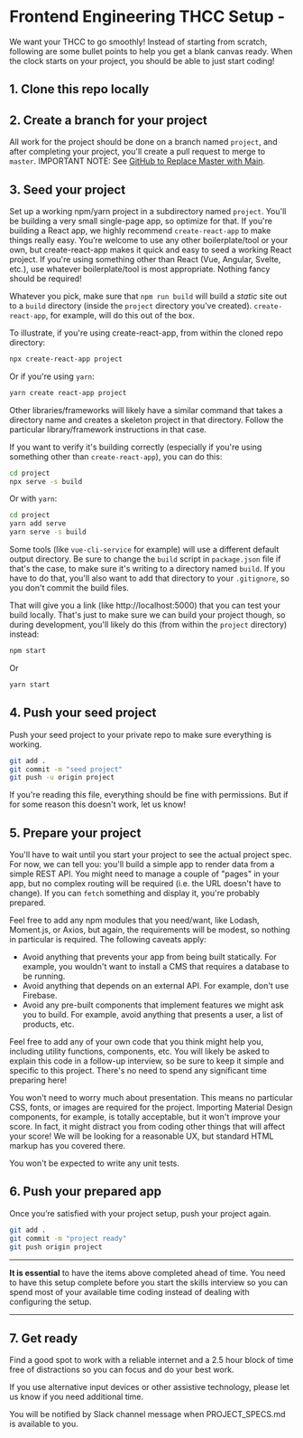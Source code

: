 # Frontend Engineering THCC Setup -

We want your THCC to go smoothly! Instead of starting from scratch, following are some bullet points to help you get a blank canvas ready. When the clock starts on your project, you should be able to just start coding!

## 1. Clone this repo locally

## 2. Create a branch for your project

All work for the project should be done on a branch named `project`, and after completing your project, you'll create a pull request to merge to `master`. IMPORTANT NOTE: See [GitHub to Replace Master with Main](https://www.zdnet.com/article/github-to-replace-master-with-main-starting-next-month/).

## 3. Seed your project

Set up a working npm/yarn project in a subdirectory named `project`. You'll be building a very small single-page app, so optimize for that. If you're building a React app, we highly recommend `create-react-app` to make things really easy. You’re welcome to use any other boilerplate/tool or your own, but create-react-app makes it quick and easy to seed a working React project. If you're using something other than React (Vue, Angular, Svelte, etc.), use whatever boilerplate/tool is most appropriate. Nothing fancy should be required!

Whatever you pick, make sure that `npm run build` will build a _static_ site out to a `build` directory (inside the `project` directory you've created). `create-react-app`, for example, will do this out of the box.

To illustrate, if you're using create-react-app, from within the cloned repo directory:

```bash
npx create-react-app project
```

Or if you're using `yarn`:

```bash
yarn create react-app project
```

Other libraries/frameworks will likely have a similar command that takes a directory name and creates a skeleton project in that directory. Follow the particular library/framework instructions in that case.

If you want to verify it's building correctly (especially if you're using something other than `create-react-app`), you can do this:

```bash
cd project
npx serve -s build
```

Or with `yarn`:

```bash
cd project
yarn add serve
yarn serve -s build
```

Some tools (like `vue-cli-service` for example) will use a different default output directory. Be sure to change the `build` script in `package.json` file if that's the case, to make sure it's writing to a directory named `build`. If you have to do that, you'll also want to add that directory to your `.gitignore`, so you don't commit the build files.

That will give you a link (like http://localhost:5000) that you can test your build locally. That's just to make sure we can build your project though, so during development, you'll likely do this (from within the `project` directory) instead:

```bash
npm start
```

Or

```bash
yarn start
```

## 4. Push your seed project

Push your seed project to your private repo to make sure everything is working.

```bash
git add .
git commit -m "seed project"
git push -u origin project
```

If you're reading this file, everything should be fine with permissions. But if for some reason this doesn't work, let us know!

## 5. Prepare your project

You'll have to wait until you start your project to see the actual project spec. For now, we can tell you: you'll build a simple app to render data from a simple REST API. You might need to manage a couple of "pages" in your app, but no complex routing will be required (i.e. the URL doesn't have to change). If you can `fetch` something and display it, you're probably prepared.

Feel free to add any npm modules that you need/want, like Lodash, Moment.js, or Axios, but again, the requirements will be modest, so nothing in particular is required. The following caveats apply:

- Avoid anything that prevents your app from being built statically. For example, you wouldn't want to install a CMS that requires a database to be running.
- Avoid anything that depends on an external API. For example, don't use Firebase.
- Avoid any pre-built components that implement features we might ask you to build. For example, avoid anything that presents a user, a list of products, etc.

Feel free to add any of your own code that you think might help you, including utility functions, components, etc. You will likely be asked to explain this code in a follow-up interview, so be sure to keep it simple and specific to this project. There's no need to spend any significant time preparing here!

You won't need to worry much about presentation. This means no particular CSS, fonts, or images are required for the project. Importing Material Design components, for example, is totally acceptable, but it won't improve your score. In fact, it might distract you from coding other things that will affect your score! We will be looking for a reasonable UX, but standard HTML markup has you covered there.

You won't be expected to write any unit tests.

## 6. Push your prepared app

Once you’re satisfied with your project setup, push your project again.

```bash
git add .
git commit -m "project ready"
git push origin project
```

---

**It is essential** to have the items above completed ahead of time. You need to have this setup complete before you start the skills interview so you can spend most of your available time coding instead of dealing with configuring the setup.

---

## 7. Get ready

Find a good spot to work with a reliable internet and a 2.5 hour block of time free of distractions so you can focus and do your best work.

If you use alternative input devices or other assistive technology, please let us know if you need additional time.

You will be notified by Slack channel message when PROJECT_SPECS.md is available to you.
